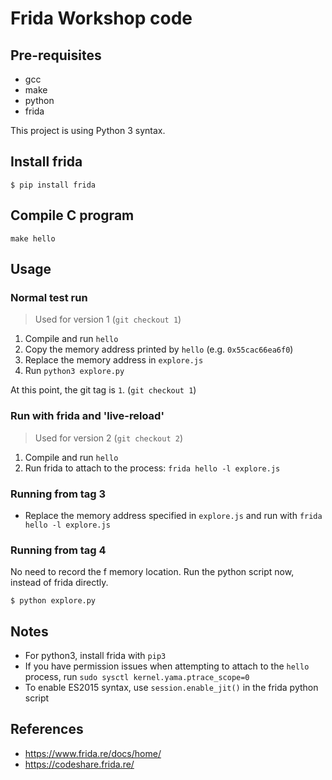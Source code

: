 # Frida Workshop code

## Pre-requisites
- gcc
- make
- python
- frida

This project is using Python 3 syntax.

## Install frida

```
$ pip install frida
```

## Compile C program

```
make hello
```

## Usage

### Normal test run

> Used for version 1 (`git checkout 1`)

1. Compile and run `hello`
2. Copy the memory address printed by `hello` (e.g. `0x55cac66ea6f0`)
3. Replace the memory address in `explore.js`
4. Run `python3 explore.py`

At this point, the git tag is `1`. (`git checkout 1`)

### Run with frida and 'live-reload'

> Used for version 2 (`git checkout 2`)

1. Compile and run `hello`
2. Run frida to attach to the process: `frida hello -l explore.js`

### Running from tag 3

- Replace the memory address specified in `explore.js` and run with `frida hello -l explore.js`

### Running from tag 4

No need to record the f memory location. Run the python script now, instead of frida directly.

```
$ python explore.py
```

## Notes
- For python3, install frida with `pip3`
- If you have permission issues when attempting to attach to the `hello` process, run `sudo sysctl kernel.yama.ptrace_scope=0`
- To enable ES2015 syntax, use `session.enable_jit()` in the frida python script

## References
- https://www.frida.re/docs/home/
- https://codeshare.frida.re/

